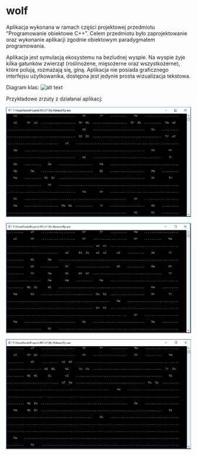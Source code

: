 # wolf
Aplikacja wykonana w ramach części projektowej przedmiotu "Programowanie obiektowe C++". 
Celem przedmiotu było zaprojektowanie oraz wykonanie aplikacji zgodnie obiektowym paradygmatem programowania.

Aplikacja jest symulacją ekosystemu na bezludnej wyspie. Na wyspie żyje kilka gatunków zwierząt (roślinożene, mięsożerne oraz wszystkożerne), które polują, rozmażają się, giną. 
Aplikacja nie posiada graficznego interfejsu użytkowanika, dostępna jest jedynie prosta wizualizacja tekstowa.

Diagram klas:
![alt text](
        https://github.com/wrobel94/wolf/blob/master/ClassDiagram.png.JPG
      )

Przykładowe zrzuty z działanai aplikacj:

![alt text](
        https://github.com/wrobel94/wolf/blob/master/1.JPG
      )

![alt text](
        https://github.com/wrobel94/wolf/blob/master/2.JPG
      )
      
![alt text](
        https://github.com/wrobel94/wolf/blob/master/3.JPG
      )

